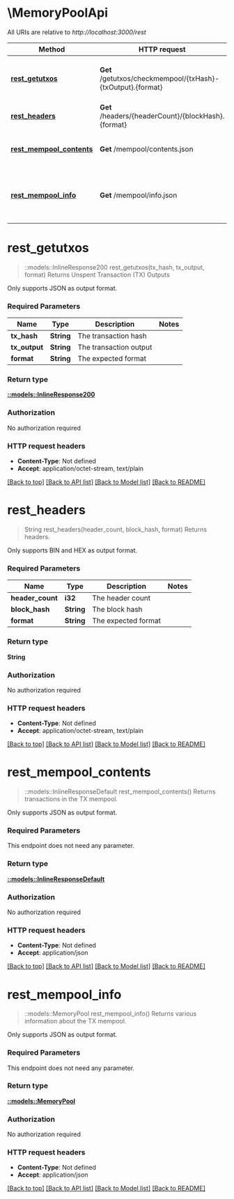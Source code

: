# \MemoryPoolApi

All URIs are relative to *http://localhost:3000/rest*

Method | HTTP request | Description
------------- | ------------- | -------------
[**rest_getutxos**](MemoryPoolApi.md#rest_getutxos) | **Get** /getutxos/checkmempool/{txHash}-{txOutput}.{format} | Returns Unspent Transaction (TX) Outputs
[**rest_headers**](MemoryPoolApi.md#rest_headers) | **Get** /headers/{headerCount}/{blockHash}.{format} | Returns headers.
[**rest_mempool_contents**](MemoryPoolApi.md#rest_mempool_contents) | **Get** /mempool/contents.json | Returns transactions in the TX mempool.
[**rest_mempool_info**](MemoryPoolApi.md#rest_mempool_info) | **Get** /mempool/info.json | Returns various information about the TX mempool.


# **rest_getutxos**
> ::models::InlineResponse200 rest_getutxos(tx_hash, tx_output, format)
Returns Unspent Transaction (TX) Outputs

Only supports JSON as output format.

### Required Parameters

Name | Type | Description  | Notes
------------- | ------------- | ------------- | -------------
  **tx_hash** | **String**| The transaction hash | 
  **tx_output** | **String**| The transaction output | 
  **format** | **String**| The expected format | 

### Return type

[**::models::InlineResponse200**](inline_response_200.md)

### Authorization

No authorization required

### HTTP request headers

 - **Content-Type**: Not defined
 - **Accept**: application/octet-stream, text/plain

[[Back to top]](#) [[Back to API list]](../README.md#documentation-for-api-endpoints) [[Back to Model list]](../README.md#documentation-for-models) [[Back to README]](../README.md)

# **rest_headers**
> String rest_headers(header_count, block_hash, format)
Returns headers.

Only supports BIN and HEX as output format.

### Required Parameters

Name | Type | Description  | Notes
------------- | ------------- | ------------- | -------------
  **header_count** | **i32**| The header count | 
  **block_hash** | **String**| The block hash | 
  **format** | **String**| The expected format | 

### Return type

**String**

### Authorization

No authorization required

### HTTP request headers

 - **Content-Type**: Not defined
 - **Accept**: application/octet-stream, text/plain

[[Back to top]](#) [[Back to API list]](../README.md#documentation-for-api-endpoints) [[Back to Model list]](../README.md#documentation-for-models) [[Back to README]](../README.md)

# **rest_mempool_contents**
> ::models::InlineResponseDefault rest_mempool_contents()
Returns transactions in the TX mempool.

Only supports JSON as output format.

### Required Parameters
This endpoint does not need any parameter.

### Return type

[**::models::InlineResponseDefault**](inline_response_default.md)

### Authorization

No authorization required

### HTTP request headers

 - **Content-Type**: Not defined
 - **Accept**: application/json

[[Back to top]](#) [[Back to API list]](../README.md#documentation-for-api-endpoints) [[Back to Model list]](../README.md#documentation-for-models) [[Back to README]](../README.md)

# **rest_mempool_info**
> ::models::MemoryPool rest_mempool_info()
Returns various information about the TX mempool.

Only supports JSON as output format.

### Required Parameters
This endpoint does not need any parameter.

### Return type

[**::models::MemoryPool**](MemoryPool.md)

### Authorization

No authorization required

### HTTP request headers

 - **Content-Type**: Not defined
 - **Accept**: application/json

[[Back to top]](#) [[Back to API list]](../README.md#documentation-for-api-endpoints) [[Back to Model list]](../README.md#documentation-for-models) [[Back to README]](../README.md)

